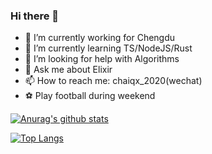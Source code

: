 ### Hi there 👋

- 🔭 I’m currently working for Chengdu 
- 🌱 I’m currently learning TS/NodeJS/Rust
- 🤔 I’m looking for help with Algorithms
- 💬 Ask me about Elixir
- 📫 How to reach me: chaiqx_2020(wechat)
- ⚽️ Play football during weekend 

[![Anurag's github stats](https://github-readme-stats.vercel.app/api?username=caicaishmily&show_icons=true&theme=blue-green)](https://github.com/anuraghazra/github-readme-stats)

[![Top Langs](https://github-readme-stats.vercel.app/api/top-langs/?username=caicaishmily&layout=compact)](https://github.com/anuraghazra/github-readme-stats)
